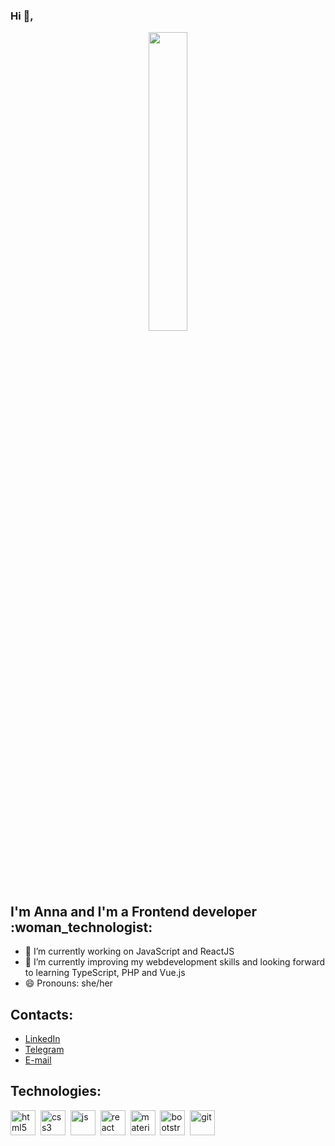 ### Hi 👋,

<div align="center">
  <img src="https://media.giphy.com/media/2tSodgDfwCjIMCBY8h/giphy.gif" width="35%"/>
</div>

<h2>I'm Anna and I'm a Frontend developer :woman_technologist:</h2>


- 🔭 I’m currently working on JavaScript and ReactJS
- 🌱 I’m currently improving my webdevelopment skills and looking forward to learning TypeScript, PHP and Vue.js
- 😄 Pronouns: she/her

## Contacts:

- <a href="https://www.linkedin.com/in/anna-eliava-20437b257?lipi=urn%3Ali%3Apage%3Ad_flagship3_profile_view_base_contact_details%3BNSb31ZbsRqK0475vCaNP%2BQ%3D%3D" target="blank">LinkedIn</a>
- <a href="https://t.me/annaeliava" target="blank">Telegram</a>
- <a href="mailto:annaeliavad@gmail.com" target="blank">E-mail</a>

## Technologies:

<div>
    <img title='html5' alt='html5' width="40" height="40" src="https://cdn.jsdelivr.net/gh/devicons/devicon/icons/html5/html5-original.svg" />&nbsp;
    <img title='css3' alt='css3' width="40" height="40" src="https://cdn.jsdelivr.net/gh/devicons/devicon/icons/css3/css3-plain.svg" />&nbsp;
    <img title='js' alt='js' width="40" height="40" src="https://cdn.jsdelivr.net/gh/devicons/devicon/icons/javascript/javascript-plain.svg" />&nbsp;
    <img title='react' alt='react' width="40" height="40" src="https://cdn.jsdelivr.net/gh/devicons/devicon/icons/react/react-original.svg" />&nbsp;
    <img title='material' alt='material' width="40" height="40" src="https://cdn.jsdelivr.net/gh/devicons/devicon/icons/materialui/materialui-plain.svg" />&nbsp;
    <img title='bootstrap' alt='bootstrap' width="40" height="40" src="https://cdn.jsdelivr.net/gh/devicons/devicon/icons/bootstrap/bootstrap-plain.svg" />&nbsp;
    <img title='git' alt='git' width="40" height="40" src="https://cdn.jsdelivr.net/gh/devicons/devicon/icons/git/git-plain.svg" />
</div>
